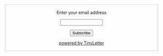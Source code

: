 <form style="border:1px solid #ccc;padding:3px;text-align:center;" action="https://tinyletter.com/kaegbert" method="post" target="popupwindow" onsubmit="window.open('https://tinyletter.com/kaegbert', 'popupwindow', 'scrollbars=yes,width=800,height=600');return true"><p><label for="tlemail">Enter your email address</label></p><p><input type="text" style="width:140px" name="email" id="tlemail" /></p><input type="hidden" value="1" name="embed"/><input type="submit" value="Subscribe" /><p><a href="https://tinyletter.com" target="_blank">powered by TinyLetter</a></p></form>
        
